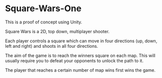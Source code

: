 # Square-Wars-One
This is a proof of concept using Unity.


Square Wars is a 2D, top down, multiplayer shooter.

Each player controls a square which can move in four directions (up, down, left and right) and shoots in all four directions.

The aim of the game is to reach the winners square on each map. This will usually require you to defeat your opponents to unlock the path to it.

The player that reaches a certain number of map wins first wins the game.
